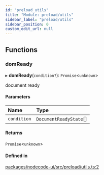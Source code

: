 ```yaml
---
id: "preload_utils"
title: "Module: preload/utils"
sidebar_label: "preload/utils"
sidebar_position: 0
custom_edit_url: null
---
```


## Functions

### domReady

▸ **domReady**(`condition?`): `Promise`<`unknown`\>

document ready

#### Parameters

| Name | Type |
| :------ | :------ |
| `condition` | `DocumentReadyState`[] |

#### Returns

`Promise`<`unknown`\>

#### Defined in

[packages/nodecode-ui/src/preload/utils.ts:2](https://github.com/bischoff-m/nodecode/blob/1978ab5/packages/nodecode-ui/src/preload/utils.ts#L2)
